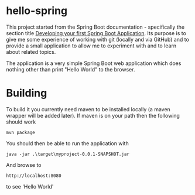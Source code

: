 # hello-spring

This project started from the Spring Boot documentation - specifically the section title [Developing your first Spring Boot Application](http://docs.spring.io/spring-boot/docs/current/reference/html/getting-started-first-application.html).  Its purpose is to give me some experience of working with git (locally and via GitHub) and to provide a small application to allow me to experiment with and to learn about related topics. 

The application is a very simple Spring Boot web application which does nothing other than print "Hello World" to the browser.

# Building

To build it you currently need maven to be installed locally (a maven wrapper will be added later). If maven is on your path then the following should work

    mvn package

You should then be able to run the application with

    java -jar .\target\myproject-0.0.1-SNAPSHOT.jar

And browse to

    http://localhost:8080

to see 'Hello World'
